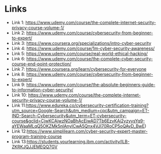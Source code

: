 # Links
* Link 1: https://www.udemy.com/course/the-complete-internet-security-privacy-course-volume-1/
* Link 2: https://www.udemy.com/course/cybersecurity-from-beginner-to-expert/
* Link 3: https://www.coursera.org/specializations/intro-cyber-security
* Link 4: https://www.udemy.com/course/1m-cyber-security-awareness/
* Link 5: https://www.udemy.com/course/real-world-ethical-hacking/
* Link 6: https://www.udemy.com/course/the-complete-cyber-security-course-end-point-protection/
* Link 7: https://www.coursera.org/learn/cybersecurity-for-everyone
* Link 8: https://www.udemy.com/course/cybersecurity-from-beginner-to-expert/
* Link 9: https://www.udemy.com/course/the-absolute-beginners-guide-to-information-cyber-security/
* Link 10: https://www.udemy.com/course/the-complete-internet-security-privacy-course-volume-1/
* Link 11:https://www.edureka.co/cybersecurity-certification-training?utm_source=Google-Search&utm_medium=cpc&utm_campaign=ET-IND-Search-Cybersecurity&utm_term=ET-cybersecurity-course&gclid=CjwKCAjwzNOaBhAcEiwAD7Tb6EzvKAi2yzyysYq9-aYEWaaMLqQ5OKZMk5nlAnyICwA5Qnx4VJI70RoCP5oQAvD_BwE)
* Link 12:https://www.simplilearn.com/cyber-security-expert-master-program-training-course
* Link 13:https://students.yourlearning.ibm.com/activity/ILB-ZKRKJQJJEMEQQ7GV
